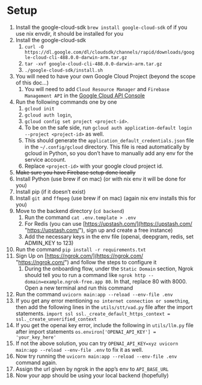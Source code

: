 # Setup
1. Install the google-cloud-sdk `brew install google-cloud-sdk`
    of if you use nix envdir, it should be installed for you
1. Install the google-cloud-sdk
	1. `curl -O https://dl.google.com/dl/cloudsdk/channels/rapid/downloads/google-cloud-cli-488.0.0-darwin-arm.tar.gz`
	2. `tar -xvf google-cloud-cli-488.0.0-darwin-arm.tar.gz`
	3. `./google-cloud-sdk/install.sh` 
2. You will need to have your own Google Cloud Project (beyond the scope of this doc…)
    1. You will need to add `Cloud Resource Manager` and `Firebase Management API` in the [Google Cloud API Console](https://console.cloud.google.com/apis/dashboard)
3. Run the following commands one by one
	1. `gcloud init`
	2. `gcloud auth login`,
	3. `gcloud config set project <project-id>`.
	4. To be on the safe side, run `gcloud auth application-default login --project <project-id>` as well.
	5. This should generate the `application_default_credentials.json` file in the `~/.config/gcloud` directory. This file is read automatically by gcloud in Python, so you don’t have to manually add any env for the service account.
	5. Replace `<project-id>` with your google cloud project id.
4. ~~Make sure you have Firebase setup done locally~~
5. Install Python (use brew if on mac) (or with nix env it will be done for you)
6. Install pip (if it doesn’t exist)
7. Install `git `and `ffmpeg` (use brew if on mac) (again nix env installs this for you)
8. Move to the backend directory (`cd backend`)
	1. Run the command `cat .env.template > .env`
	2. For Redis (you can use [https://upstash.com/](https://upstash.com/ "https://upstash.com/"), sign up and create a free instance)
	3. Add the necessary keys in the env file (openai, deepgram, redis, set ADMIN_KEY to 123)
9.  Run the command `pip install -r requirements.txt`
10. Sign Up on [https://ngrok.com/](https://ngrok.com/ "https://ngrok.com/") and follow the steps to configure it
	1. During the onboarding flow, under the `Static Domain` section, Ngrok should tell you to run a command like `ngrok http --domain=example.ngrok-free.app 80`. In that, replace 80 with 8000. Open a new terminal and run this command
11. Run the command `uvicorn main:app --reload --env-file .env`
12. If you get any error mentioning `no internet connection or something`, then add the following lines in the `utils/stt/vad.py` file after the import statements.
	`import ssl ssl._create_default_https_context = ssl._create_unverified_context`
13. If you get the openai key error, include the following in `utils/llm.py` file after import statements
	`os.environ['OPENAI_API_KEY'] = 'your_key_here'`
14.  If not the above solution, you can try `OPENAI_API_KEY=xyz uvicorn main:app --reload --env-file .env` to fix it as well.
15. Now try running the `uvicorn main:app --reload --env-file .env` command again.
16. Assign the url given by ngrok in the app’s env to `API_BASE_URL`
17. Now your app should be using your local backend (hopefully)

